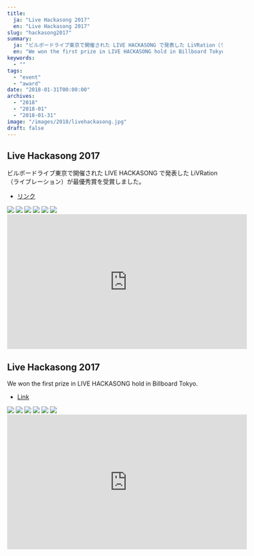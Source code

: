 ```yaml
---
title:
  ja: "Live Hackasong 2017"
  en: "Live Hackasong 2017"
slug: "hackasong2017"
summary:
  ja: "ビルボードライブ東京で開催された LIVE HACKASONG で発表した LiVRation（ライブレーション）が最優秀賞を受賞しました。"
  en: "We won the first prize in LIVE HACKASONG hold in Billboard Tokyo."
keywords:
  - ""
tags:
  - "event"
  - "award"
date: "2018-01-31T00:00:00"
archives:
  - "2018"
  - "2018-01"
  - "2018-01-31"
image: "/images/2018/livehackasong.jpg"
draft: false
---
```


<!-- 日本語記事ここから -->
<section lang="ja" v-if="$context.locale === 'ja-jp'">

# Live Hackasong 2017

ビルボードライブ東京で開催された LIVE HACKASONG で発表した LiVRation（ライブレーション）が最優秀賞を受賞しました。

- [リンク](http://www.billboard-japan.com/hack2017)

<div class="grid grid-cols-3 grid-rows-2 gap-4">
  <a href="/archives/img/billboard-2017/photo1.jpg"><img src="/archives/img/billboard-2017/photo1.jpg" /></a>
  <a href="/archives/img/billboard-2017/photo2.jpg"><img src="/archives/img/billboard-2017/photo2.jpg" /></a>
  <a href="/archives/img/billboard-2017/photo3.jpg"><img src="/archives/img/billboard-2017/photo3.jpg" /></a>
  <a href="/archives/img/billboard-2017/photo4.jpg"><img src="/archives/img/billboard-2017/photo4.jpg" /></a>
  <a href="/archives/img/billboard-2017/photo5.jpg"><img src="/archives/img/billboard-2017/photo5.jpg" /></a>
  <a href="/archives/img/billboard-2017/photo6.jpg"><img src="/archives/img/billboard-2017/photo6.jpg" /></a>
</div>

<iframe width="560" height="315" src="https://www.youtube.com/embed/othOlc1wCd8" frameborder="0" allow="accelerometer; autoplay; clipboard-write; encrypted-media; gyroscope; picture-in-picture" allowfullscreen></iframe>

</section>
<!-- 日本語記事ここまで -->

<!-- English article start -->
<section lang="en" v-else>

# Live Hackasong 2017

We won the first prize in LIVE HACKASONG hold in Billboard Tokyo.

- [Link](http://www.billboard-japan.com/hack2017)

<div class="grid grid-cols-3 grid-rows-2 gap-4">
  <a href="/archives/img/billboard-2017/photo1.jpg"><img src="/archives/img/billboard-2017/photo1.jpg" /></a>
  <a href="/archives/img/billboard-2017/photo2.jpg"><img src="/archives/img/billboard-2017/photo2.jpg" /></a>
  <a href="/archives/img/billboard-2017/photo3.jpg"><img src="/archives/img/billboard-2017/photo3.jpg" /></a>
  <a href="/archives/img/billboard-2017/photo4.jpg"><img src="/archives/img/billboard-2017/photo4.jpg" /></a>
  <a href="/archives/img/billboard-2017/photo5.jpg"><img src="/archives/img/billboard-2017/photo5.jpg" /></a>
  <a href="/archives/img/billboard-2017/photo6.jpg"><img src="/archives/img/billboard-2017/photo6.jpg" /></a>
</div>

<iframe width="560" height="315" src="https://www.youtube.com/embed/othOlc1wCd8" frameborder="0" allow="accelerometer; autoplay; clipboard-write; encrypted-media; gyroscope; picture-in-picture" allowfullscreen></iframe>

</section>
<!-- English article end -->

